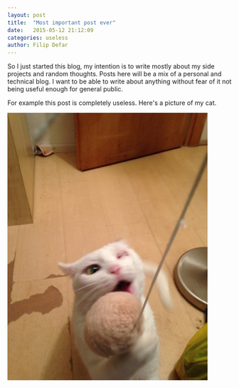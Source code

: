 ```yaml
---
layout: post
title:  "Most important post ever"
date:   2015-05-12 21:12:09
categories: useless
author: Filip Defar
---
```


So I just started this blog, my intention is to write mostly about my side
projects and random thoughts. Posts here will be a mix of a personal and technical blog.
I want to be able to write about anything without fear of it not being useful
enough for general public.

For example this post is completely useless. Here's a picture of my cat.

![miculja](/images/miculja.jpg)
